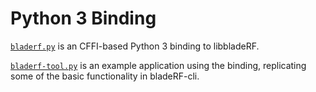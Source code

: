 # Python 3 Binding

[`bladerf.py`](bladerf.py) is an CFFI-based Python 3 binding to libbladeRF.

[`bladerf-tool.py`](bladerf-tool.py) is an example application using the
binding, replicating some of the basic functionality in bladeRF-cli.
